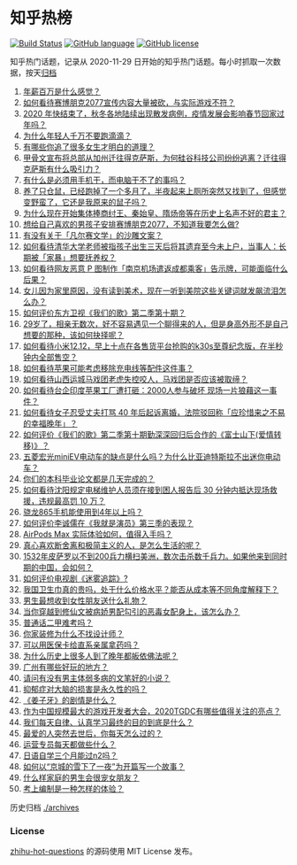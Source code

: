 # 知乎热榜
[![Build Status](https://github.com/ToWeLong/zhihu-hot-questions/workflows/CI/badge.svg)](https://github.com/ToWeLong/zhihu-hot-questions/actions)
[![GitHub language](https://img.shields.io/badge/language-golang-orange.svg)](https://golang.org/)
[![GitHub license](https://img.shields.io/github/license/ToWeLong/zhihu-hot-questions)](https://github.com/ToWeLong/zhihu-hot-questions/blob/main/LICENSE)

知乎热门话题，记录从 2020-11-29 日开始的知乎热门话题。每小时抓取一次数据，按天[归档](./archives)

<!-- BEGIN -->

1. [年薪百万是什么感觉？](https://www.zhihu.com/question/394637216)
1. [如何看待赛博朋克2077宣传内容大量被砍，与实际游戏不符？](https://www.zhihu.com/question/434610780)
1. [2020 年快结束了，秋冬各地陆续出现散发病例，疫情发展会影响春节回家过年吗？](https://www.zhihu.com/question/434611425)
1. [为什么年轻人千万不要跑滴滴？](https://www.zhihu.com/question/423086415)
1. [有哪些你追了很多女生才明白的道理？](https://www.zhihu.com/question/385019055)
1. [甲骨文宣布将总部从加州迁往得克萨斯，为何硅谷科技公司纷纷逃离？迁往得克萨斯有什么吸引力？](https://www.zhihu.com/question/434610442)
1. [有什么是必须用手机干，而电脑干不了的事吗？](https://www.zhihu.com/question/433696129)
1. [养了只仓鼠，已经跑掉了一个多月了，半夜起来上厕所突然又找到了，但感觉变野蛮了，它还是我原来的鼠子吗？](https://www.zhihu.com/question/433521540)
1. [为什么现在开始集体捧商纣王、秦始皇、隋炀帝等在历史上名声不好的君主？](https://www.zhihu.com/question/63848511)
1. [想给自己喜欢的男孩子安排赛博朋克2077，不知道我要怎么做?](https://www.zhihu.com/question/434256025)
1. [有没有关于「凡尔赛文学」的沙雕文案？](https://www.zhihu.com/question/429548386)
1. [如何看待清华大学老师被指孩子出生三天后将其遗弃至今未上户，当事人：长期被「家暴」想要抚养权？](https://www.zhihu.com/question/434516431)
1. [如何看待网友恶意 P 图制作「南京机场遣返成都乘客」告示牌，可能面临什么后果？](https://www.zhihu.com/question/434514806)
1. [女儿因为家里原因，没有读到美术，现在一听到美院这些关键词就发飙流泪怎么办？](https://www.zhihu.com/question/433926326)
1. [如何评价东方卫视《我们的歌》第二季第十期？](https://www.zhihu.com/question/434705812)
1. [29岁了，相亲无数次，好不容易遇见一个聊得来的人，但是身高外形不是自己想要的那种，该如何抉择呢？](https://www.zhihu.com/question/422905675)
1. [如何看待小米12.12，早上十点在各售货平台抢购的k30s至尊纪念版，在半秒钟内全部售空？](https://www.zhihu.com/question/434505604)
1. [如何看待苹果可能考虑移除充电线等配件这件事？](https://www.zhihu.com/question/434207581)
1. [如何看待山西运城马戏团老虎失控咬人，马戏团是否应该被取缔？](https://www.zhihu.com/question/434496090)
1. [如何看待台企印度苹果工厂遭打砸：2000人参与破坏 现场一片狼藉这一事件？](https://www.zhihu.com/question/434621325)
1. [如何看待女子忍受丈夫打骂 40 年后起诉离婚，法院驳回称「应珍惜来之不易的幸福晚年」？](https://www.zhihu.com/question/434543281)
1. [如何评价《我们的歌》第二季第十期勤深深回归后合作的《富士山下(爱情转移)》？](https://www.zhihu.com/question/434708667)
1. [五菱宏光miniEV电动车的缺点是什么吗？为什么比亚迪特斯拉不出迷你电动车？](https://www.zhihu.com/question/430633799)
1. [你们的本科毕业论文都是几天完成的？](https://www.zhihu.com/question/275580447)
1. [如何看待沈阳规定电梯维护人员须在接到困人报告后 30 分钟内抵达现场救援，违规最高罚 10 万？](https://www.zhihu.com/question/434517976)
1. [骁龙865手机能使用到4年以上吗？](https://www.zhihu.com/question/427117777)
1. [如何评价李诚儒在《我就是演员》第三季的表现？](https://www.zhihu.com/question/434577614)
1. [AirPods Max 实际体验如何，值得入手吗？](https://www.zhihu.com/question/434246714)
1. [真心喜欢断舍离和极简主义的人，是怎么生活的呢？](https://www.zhihu.com/question/381586426)
1. [1532年皮萨罗以不到200兵力横扫美洲，数次击杀数千兵力。如果他来到同时期的中国，会如何？](https://www.zhihu.com/question/433699326)
1. [如何评价电视剧《迷雾追踪》?](https://www.zhihu.com/question/392102916)
1. [我国卫生巾真的贵吗，处于什么价格水平？能否从成本等不同角度解释下？](https://www.zhihu.com/question/418037409)
1. [男生最想收到女性朋友送什么礼物？](https://www.zhihu.com/question/25312138)
1. [当你穿越到修仙文被病娇男配勾引的恶毒女配身上，该怎么办？](https://www.zhihu.com/question/411691149)
1. [普通话二甲难考吗？](https://www.zhihu.com/question/296008893)
1. [你家装修为什么不找设计师？](https://www.zhihu.com/question/428043723)
1. [可以用医保卡给直系亲属拿药吗？](https://www.zhihu.com/question/314496706)
1. [为什么历史上很多人到了晚年都皈依佛法呢？](https://www.zhihu.com/question/53190007)
1. [广州有哪些好玩的地方？](https://www.zhihu.com/question/19595252)
1. [请问有没有男主体弱多病的文笔好的小说？](https://www.zhihu.com/question/276683208)
1. [抑郁症对大脑的损害是永久性的吗？](https://www.zhihu.com/question/39967150)
1. [《姜子牙》的剧情是什么？](https://www.zhihu.com/question/423732561)
1. [作为中国规模最大的游戏开发者大会，2020TGDC有哪些值得关注的亮点？](https://www.zhihu.com/question/433406824)
1. [我们每天自律、认真学习最终的目的到底是什么？](https://www.zhihu.com/question/341125873)
1. [最爱的人突然去世后，你每天怎么过的？](https://www.zhihu.com/question/326414267)
1. [运营专员每天都做些什么？](https://www.zhihu.com/question/22155136)
1. [日语自学三个月能过n2吗？](https://www.zhihu.com/question/272033939)
1. [如何以“京城的雪下了一夜”为开篇写一个故事？](https://www.zhihu.com/question/400426718)
1. [什么样家庭的男生会很宠女朋友？](https://www.zhihu.com/question/313152078)
1. [考上编制是一种怎样的体验？](https://www.zhihu.com/question/64229374)

<!-- END -->

历史归档 [./archives](./archives)


### License
[zhihu-hot-questions](https://github.com/towelong/zhihu-hot-questions) 的源码使用 MIT License 发布。